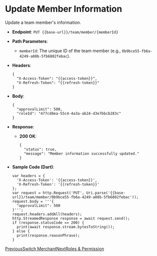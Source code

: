 # Update Member Information

Update a team member's information.

*   **Endpoint**: `PUT {{base-url}}/team/member/{memberId}`
    
*   **Path Parameters**:
    
    *   `memberId`: The unique ID of the team member (e.g., `0b9bce55-fb6a-4249-a08b-5fb6802febac`).
        
    
*   **Headers**:

    ```
    {
      "X-Access-Token": "{{access-token}}",
      "X-Refresh-Token": "{{refresh-token}}"
    }
    ```
    
*   **Body**:

    ```
    {
      "approvalLimit": 500,
      "roleId": "477cd8ea-55c4-4a3a-ab24-d3e7bbcb283c"
    }
    ```
    
*   **Response**:
    
    *   **200 OK**:

        ```
        {
          "status": true,
          "message": "Member information successfully updated."
        }
        ```
        
    
*   **Sample Code (Dart)**:

    ```
    var headers = {
      'X-Access-Token': '{{access-token}}',
      'X-Refresh-Token': '{{refresh-token}}'
    };
    var request = http.Request('PUT', Uri.parse('{{base-url}}/team/member/0b9bce55-fb6a-4249-a08b-5fb6802febac'));
    request.body = '''{
      "approvalLimit": 500
    }''';
    request.headers.addAll(headers);
    http.StreamedResponse response = await request.send();
    if (response.statusCode == 200) {
      print(await response.stream.bytesToString());
    } else {
      print(response.reasonPhrase);
    }
    ```
    

[PreviousSwitch Merchant](/xpress-wallet-api/merchant/team/switch-merchant)[NextRoles & Permission](/xpress-wallet-api/merchant/roles-and-permission)